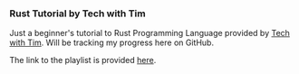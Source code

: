 ### Rust Tutorial by Tech with Tim

Just a beginner's tutorial to Rust Programming Language provided by [Tech with Tim](https://www.youtube.com/@TechWithTim). Will be tracking my progress here on GitHub.

The link to the playlist is provided [here](https://www.youtube.com/watch?v=T_KrYLW4jw8&list=PLzMcBGfZo4-nyLTlSRBvo0zjSnCnqjHYQ&index=1).
